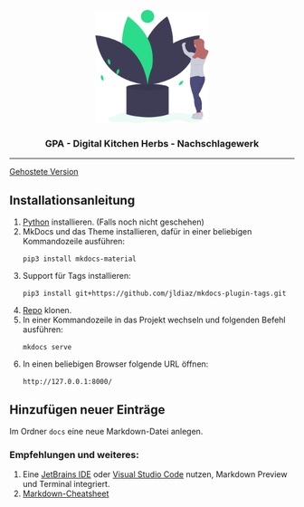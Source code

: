<p align="center">
  <a href="" rel="noopener">
 <img width=200px height=200px src="https://github.com/Bettlaken/K_H_Pictures/blob/master/undraw_Gardening.svg" alt="Project logo"></a>
</p>

<h3 align="center">GPA - Digital Kitchen Herbs - Nachschlagewerk</h3>

---

[Gehostete Version](https://herbs-lit.jaykju.de)

## Installationsanleitung

1. [Python](https://www.python.org/downloads/) installieren. (Falls noch nicht geschehen)
2. MkDocs und das Theme installieren, dafür in einer beliebigen Kommandozeile ausführen:
    ```
    pip3 install mkdocs-material
    ```
3. Support für Tags installieren:
    ```
    pip3 install git+https://github.com/jldiaz/mkdocs-plugin-tags.git
    ```
4. [Repo](https://github.com/Bettlaken/K_H_Literature) klonen.
5. In einer Kommandozeile in das Projekt wechseln und folgenden Befehl ausführen:
    ```
    mkdocs serve
    ```
6. In einen beliebigen Browser folgende URL öffnen:
    ```
    http://127.0.0.1:8000/
    ```
## Hinzufügen neuer Einträge
Im Ordner ``docs`` eine neue Markdown-Datei anlegen.

### Empfehlungen und weiteres: 
1. Eine [JetBrains IDE](https://www.jetbrains.com/de-de/) oder [Visual Studio Code](https://code.visualstudio.com/) nutzen, Markdown Preview und Terminal integriert.
2. [Markdown-Cheatsheet](https://github.com/adam-p/markdown-here/wiki/Markdown-Cheatsheet)

